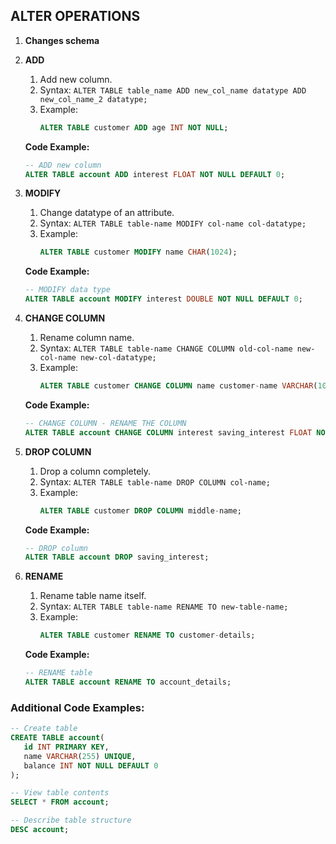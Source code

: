 ## ALTER OPERATIONS

1. **Changes schema**

2. **ADD**  
   1. Add new column.  
   2. Syntax: `ALTER TABLE table_name ADD new_col_name datatype ADD new_col_name_2 datatype;`  
   3. Example:  
      ```sql
      ALTER TABLE customer ADD age INT NOT NULL;
      ```
   **Code Example:**  
   ```sql
   -- ADD new column
   ALTER TABLE account ADD interest FLOAT NOT NULL DEFAULT 0;
   ```

3. **MODIFY**  
   1. Change datatype of an attribute.  
   2. Syntax: `ALTER TABLE table-name MODIFY col-name col-datatype;`  
   3. Example:  
      ```sql
      ALTER TABLE customer MODIFY name CHAR(1024);
      ```
   **Code Example:**  
   ```sql
   -- MODIFY data type
   ALTER TABLE account MODIFY interest DOUBLE NOT NULL DEFAULT 0;
   ```

4. **CHANGE COLUMN**  
   1. Rename column name.  
   2. Syntax: `ALTER TABLE table-name CHANGE COLUMN old-col-name new-col-name new-col-datatype;`  
   3. Example:  
      ```sql
      ALTER TABLE customer CHANGE COLUMN name customer-name VARCHAR(1024);
      ```
   **Code Example:**  
   ```sql
   -- CHANGE COLUMN - RENAME THE COLUMN
   ALTER TABLE account CHANGE COLUMN interest saving_interest FLOAT NOT NULL DEFAULT 0;
   ```

5. **DROP COLUMN**  
   1. Drop a column completely.  
   2. Syntax: `ALTER TABLE table-name DROP COLUMN col-name;`  
   3. Example:  
      ```sql
      ALTER TABLE customer DROP COLUMN middle-name;
      ```
   **Code Example:**  
   ```sql
   -- DROP column
   ALTER TABLE account DROP saving_interest;
   ```

6. **RENAME**  
   1. Rename table name itself.  
   2. Syntax: `ALTER TABLE table-name RENAME TO new-table-name;`  
   3. Example:  
      ```sql
      ALTER TABLE customer RENAME TO customer-details;
      ```
   **Code Example:**  
   ```sql
   -- RENAME table
   ALTER TABLE account RENAME TO account_details;
   ```

### Additional Code Examples:

```sql
-- Create table
CREATE TABLE account(
   id INT PRIMARY KEY,
   name VARCHAR(255) UNIQUE,
   balance INT NOT NULL DEFAULT 0
);

-- View table contents
SELECT * FROM account;

-- Describe table structure
DESC account;
```
```
